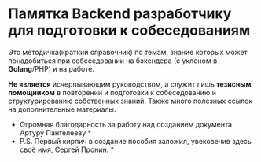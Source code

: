 # Памятка Backend разработчику для подготовки к собеседованиям


Это методичка(краткий справочник) по темам, знание которых может понадобиться при собеседовании на бэкендера (с уклоном в **Golang**/PHP) и на работе.

**Не является** исчерпывающим руководством, а служит лишь **тезисным помощником** в повторении и подготовки к собеседованию и структурированию собственных знаний. Также много полезных ссылок на дополнительные материалы.

* Огромная благодарность за работу над созданием документа Артуру Пантелееву *
* P.S. Первый кирпич в создание  пособия заложил, увековечив здесь своё имя, Сергей Пронин. *
